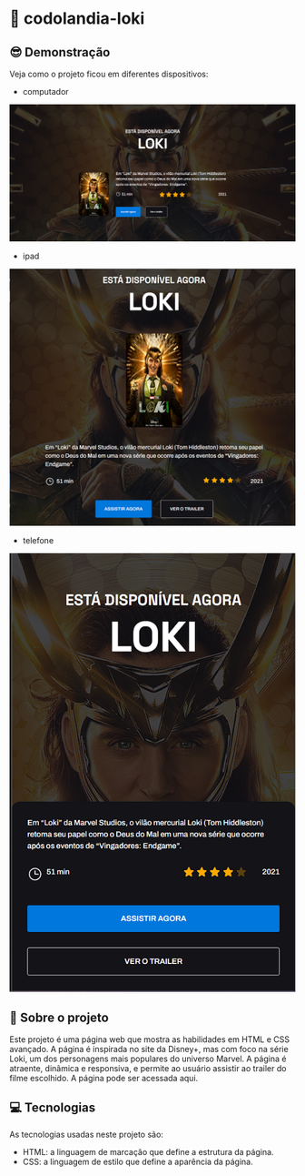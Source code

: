 # 🚀 codolandia-loki

## 😎 Demonstração

Veja como o projeto ficou em diferentes dispositivos:

- computador
  
![](src/image/capturas/comptador-loki.png)

- ipad
  
![](src/image/capturas/ipad-loki.png)

- telefone

![](src/image/capturas/telefone-loki.png)


## 🔗 Sobre o projeto

Este projeto é uma página web que mostra as habilidades em HTML e CSS avançado. A página é inspirada no site da Disney+, mas com foco na série Loki, um dos personagens mais populares do universo Marvel. A página é atraente, dinâmica e responsiva, e permite ao usuário assistir ao trailer do filme escolhido. A página pode ser acessada aqui.


## 💻 Tecnologias

As tecnologias usadas neste projeto são:

- HTML: a linguagem de marcação que define a estrutura da página.
- CSS: a linguagem de estilo que define a aparência da página.

